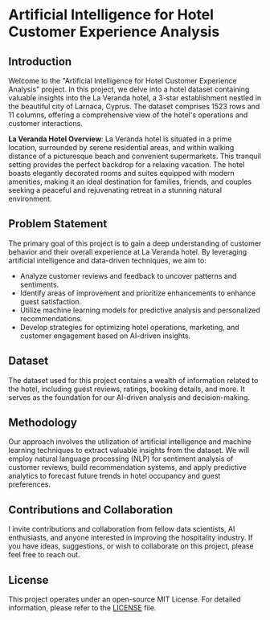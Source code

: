 # Artificial Intelligence for Hotel Customer Experience Analysis

## Introduction

Welcome to the "Artificial Intelligence for Hotel Customer Experience Analysis" project. In this project, we delve into a hotel dataset containing valuable insights into the La Veranda hotel, a 3-star establishment nestled in the beautiful city of Larnaca, Cyprus. The dataset comprises 1523 rows and 11 columns, offering a comprehensive view of the hotel's operations and customer interactions.

**La Veranda Hotel Overview**:
La Veranda hotel is situated in a prime location, surrounded by serene residential areas, and within walking distance of a picturesque beach and convenient supermarkets. This tranquil setting provides the perfect backdrop for a relaxing vacation. The hotel boasts elegantly decorated rooms and suites equipped with modern amenities, making it an ideal destination for families, friends, and couples seeking a peaceful and rejuvenating retreat in a stunning natural environment.

## Problem Statement

The primary goal of this project is to gain a deep understanding of customer behavior and their overall experience at La Veranda hotel. By leveraging artificial intelligence and data-driven techniques, we aim to:

- Analyze customer reviews and feedback to uncover patterns and sentiments.
- Identify areas of improvement and prioritize enhancements to enhance guest satisfaction.
- Utilize machine learning models for predictive analysis and personalized recommendations.
- Develop strategies for optimizing hotel operations, marketing, and customer engagement based on AI-driven insights.

## Dataset

The dataset used for this project contains a wealth of information related to the hotel, including guest reviews, ratings, booking details, and more. It serves as the foundation for our AI-driven analysis and decision-making.

## Methodology

Our approach involves the utilization of artificial intelligence and machine learning techniques to extract valuable insights from the dataset. We will employ natural language processing (NLP) for sentiment analysis of customer reviews, build recommendation systems, and apply predictive analytics to forecast future trends in hotel occupancy and guest preferences.

## Contributions and Collaboration

I invite contributions and collaboration from fellow data scientists, AI enthusiasts, and anyone interested in improving the hospitality industry. If you have ideas, suggestions, or wish to collaborate on this project, please feel free to reach out.

## License

This project operates under an open-source MIT License. For detailed information, please refer to the [LICENSE](LICENSE) file.
